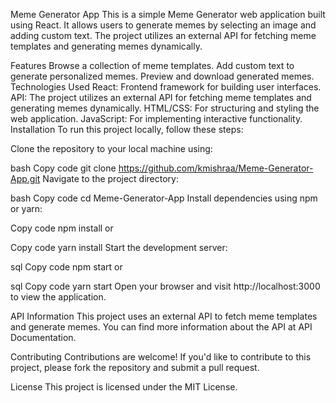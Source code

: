 Meme Generator App
This is a simple Meme Generator web application built using React. It allows users to generate memes by selecting an image and adding custom text. The project utilizes an external API for fetching meme templates and generating memes dynamically.

Features
Browse a collection of meme templates.
Add custom text to generate personalized memes.
Preview and download generated memes.
Technologies Used
React: Frontend framework for building user interfaces.
API: The project utilizes an external API for fetching meme templates and generating memes dynamically.
HTML/CSS: For structuring and styling the web application.
JavaScript: For implementing interactive functionality.
Installation
To run this project locally, follow these steps:

Clone the repository to your local machine using:

bash
Copy code
git clone https://github.com/kmishraa/Meme-Generator-App.git
Navigate to the project directory:

bash
Copy code
cd Meme-Generator-App
Install dependencies using npm or yarn:

Copy code
npm install
or

Copy code
yarn install
Start the development server:

sql
Copy code
npm start
or

sql
Copy code
yarn start
Open your browser and visit http://localhost:3000 to view the application.

API Information
This project uses an external API to fetch meme templates and generate memes. You can find more information about the API at API Documentation.

Contributing
Contributions are welcome! If you'd like to contribute to this project, please fork the repository and submit a pull request.

License
This project is licensed under the MIT License.
 
 

